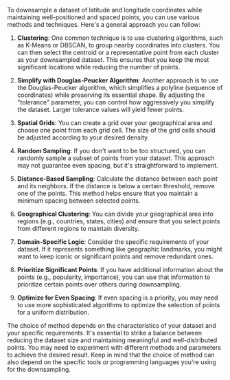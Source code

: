 To downsample a dataset of latitude and longitude coordinates while maintaining well-positioned and spaced points, you can use various methods and techniques. Here's a general approach you can follow:

1. **Clustering**: One common technique is to use clustering algorithms, such as K-Means or DBSCAN, to group nearby coordinates into clusters. You can then select the centroid or a representative point from each cluster as your downsampled dataset. This ensures that you keep the most significant locations while reducing the number of points.

2. **Simplify with Douglas-Peucker Algorithm**: Another approach is to use the Douglas-Peucker algorithm, which simplifies a polyline (sequence of coordinates) while preserving its essential shape. By adjusting the "tolerance" parameter, you can control how aggressively you simplify the dataset. Larger tolerance values will yield fewer points.

3. **Spatial Grids**: You can create a grid over your geographical area and choose one point from each grid cell. The size of the grid cells should be adjusted according to your desired density.

4. **Random Sampling**: If you don't want to be too structured, you can randomly sample a subset of points from your dataset. This approach may not guarantee even spacing, but it's straightforward to implement.

5. **Distance-Based Sampling**: Calculate the distance between each point and its neighbors. If the distance is below a certain threshold, remove one of the points. This method helps ensure that you maintain a minimum spacing between selected points.

6. **Geographical Clustering**: You can divide your geographical area into regions (e.g., countries, states, cities) and ensure that you select points from different regions to maintain diversity.

7. **Domain-Specific Logic**: Consider the specific requirements of your dataset. If it represents something like geographic landmarks, you might want to keep iconic or significant points and remove redundant ones.

8. **Prioritize Significant Points**: If you have additional information about the points (e.g., popularity, importance), you can use that information to prioritize certain points over others during downsampling.

9. **Optimize for Even Spacing**: If even spacing is a priority, you may need to use more sophisticated algorithms to optimize the selection of points for a uniform distribution.

The choice of method depends on the characteristics of your dataset and your specific requirements. It's essential to strike a balance between reducing the dataset size and maintaining meaningful and well-distributed points. You may need to experiment with different methods and parameters to achieve the desired result. Keep in mind that the choice of method can also depend on the specific tools or programming languages you're using for the downsampling.
